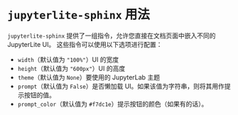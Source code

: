 # `jupyterlite-sphinx` 用法

`jupyterlite-sphinx` 提供了一组指令，允许您直接在文档页面中嵌入不同的 JupyterLite UI。
这些指令可以使用以下选项进行配置：

- `width`（默认值为 `"100%"`）UI 的宽度
- `height`（默认值为 `"600px"`）UI 的高度
- `theme`（默认值为 `None`）要使用的 JupyterLab 主题
- `prompt`（默认值为 `False`）是否懒加载 UI。如果该值为字符串，则将其用作提示按钮的值。
- `prompt_color`（默认值为 `#f7dc1e`）提示按钮的颜色（如果有的话）。

<!-- ```{toctree}
:maxdepth: 2

directives/jupyterlite
directives/notebooklite
directives/replite
directives/voici
directives/try_examples
full
``` -->
